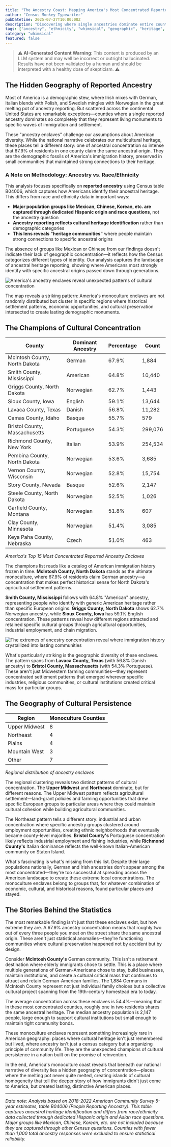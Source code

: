 ```yaml
---
title: "The Ancestry Coast: Mapping America's Most Concentrated Reported Ancestry Enclaves"
author: "Census Monkey Typewriter"
pubDatetime: 2025-07-27T10:00:00Z
description: "Discovering where single ancestries dominate entire counties, revealing hidden geographies of cultural concentration in America's melting pot."
tags: ["ancestry", "ethnicity", "whimsical", "geographic", "heritage", "immigration", "culture"]
category: "whimsical"
featured: false
---
```


> **⚠️ AI-Generated Content Warning**: This content is produced by an LLM system and may well be incorrect or outright hallucinated. Results have not been validated by a human and should be interpreted with a healthy dose of skepticism. **⚠️**

## The Hidden Geography of Reported Ancestry

Most of America is a demographic stew, where Irish mixes with German, Italian blends with Polish, and Swedish mingles with Norwegian in the great melting pot of ancestry reporting. But scattered across the continental United States are remarkable exceptions—counties where a single reported ancestry dominates so completely that they represent living monuments to specific waves of immigration and settlement.

These "ancestry enclaves" challenge our assumptions about American diversity. While the national narrative celebrates our multicultural heritage, these places tell a different story: one of ancestral concentration so intense that 67.9% of residents in one county claim the same ancestral origin. They are the demographic fossils of America's immigration history, preserved in small communities that maintained strong connections to their heritage.

### A Note on Methodology: Ancestry vs. Race/Ethnicity

This analysis focuses specifically on **reported ancestry** using Census table B04006, which captures how Americans identify their ancestral heritage. This differs from race and ethnicity data in important ways:

- **Major population groups like Mexican, Chinese, Korean, etc. are captured through dedicated Hispanic origin and race questions**, not the ancestry question
- **Ancestry reporting reflects cultural heritage identification** rather than demographic categories
- **This lens reveals "heritage communities"** where people maintain strong connections to specific ancestral origins

The absence of groups like Mexican or Chinese from our findings doesn't indicate their lack of geographic concentration—it reflects how the Census categorizes different types of identity. Our analysis captures the landscape of ancestral heritage reporting, showing where Americans most strongly identify with specific ancestral origins passed down through generations.

![America's ancestry enclaves reveal unexpected patterns of cultural concentration](/images/monoculture-coast/monoculture_coast_map_corrected.png)

The map reveals a striking pattern: America's monoculture enclaves are not randomly distributed but cluster in specific regions where historical settlement patterns, economic opportunities, and cultural preservation intersected to create lasting demographic monuments.

## The Champions of Cultural Concentration

| County | Dominant Ancestry | Percentage | Count |
|--------|------------------|------------|-------|
| McIntosh County, North Dakota | German | 67.9% | 1,884 |
| Smith County, Mississippi | American | 64.8% | 10,440 |
| Griggs County, North Dakota | Norwegian | 62.7% | 1,443 |
| Sioux County, Iowa | English | 59.1% | 13,644 |
| Lavaca County, Texas | Danish | 56.8% | 11,282 |
| Camas County, Idaho | Basque | 55.7% | 579 |
| Bristol County, Massachusetts | Portuguese | 54.3% | 299,076 |
| Richmond County, New York | Italian | 53.9% | 254,534 |
| Pembina County, North Dakota | Norwegian | 53.6% | 3,685 |
| Vernon County, Wisconsin | Norwegian | 52.8% | 15,754 |
| Story County, Nevada | Basque | 52.6% | 2,147 |
| Steele County, North Dakota | Norwegian | 52.5% | 1,026 |
| Garfield County, Montana | Norwegian | 51.8% | 607 |
| Clay County, Minnesota | Norwegian | 51.4% | 3,085 |
| Keya Paha County, Nebraska | Czech | 51.0% | 463 |

*America's Top 15 Most Concentrated Reported Ancestry Enclaves*

The champions list reads like a catalog of American immigration history frozen in time. **McIntosh County, North Dakota** stands as the ultimate monoculture, where 67.9% of residents claim German ancestry—a concentration that makes perfect historical sense for North Dakota's agricultural settlement patterns.

**Smith County, Mississippi** follows with 64.8% "American" ancestry, representing people who identify with generic American heritage rather than specific European origins. **Griggs County, North Dakota** shows 62.7% Norwegian ancestry, while **Sioux County, Iowa** has 59.1% English concentration. These patterns reveal how different regions attracted and retained specific cultural groups through agricultural opportunities, industrial employment, and chain migration.

![The extremes of ancestry concentration reveal where immigration history crystallized into lasting communities](/images/monoculture-coast/top_ancestry_concentrations.png)

What's particularly striking is the geographic diversity of these enclaves. The pattern spans from **Lavaca County, Texas** (with 56.8% Danish ancestry) to **Bristol County, Massachusetts** (with 54.3% Portuguese). These aren't just Midwestern farming communities—they represent concentrated settlement patterns that emerged wherever specific industries, religious communities, or cultural institutions created critical mass for particular groups.

## The Geography of Cultural Persistence

| Region | Monoculture Counties |
|--------|---------------------|
| Upper Midwest | 8 |
| Northeast | 4 |
| Plains | 4 |
| Mountain West | 3 |
| Other | 7 |

*Regional distribution of ancestry enclaves*

The regional clustering reveals two distinct patterns of cultural concentration. The **Upper Midwest** and **Northeast** dominate, but for different reasons. The Upper Midwest pattern reflects agricultural settlement—land-grant policies and farming opportunities that drew specific European groups to particular areas where they could maintain cultural cohesion while building agricultural communities.

The Northeast pattern tells a different story: industrial and urban concentration where specific ancestry groups clustered around employment opportunities, creating ethnic neighborhoods that eventually became county-level majorities. **Bristol County's** Portuguese concentration likely reflects industrial employment and fishing industries, while **Richmond County's** Italian dominance reflects the well-known Italian-American community on Staten Island.

What's fascinating is what's missing from this list. Despite their large populations nationally, German and Irish ancestries don't appear among the most concentrated—they're too successful at spreading across the American landscape to create these extreme local concentrations. The monoculture enclaves belong to groups that, for whatever combination of economic, cultural, and historical reasons, found particular places and stayed.

## The Stories Behind the Statistics

The most remarkable finding isn't just that these enclaves exist, but how extreme they are. A 67.9% ancestry concentration means that roughly two out of every three people you meet on the street share the same ancestral origin. These aren't just statistical anomalies—they're functioning communities where cultural preservation happened not by accident but by design.

Consider **McIntosh County's** German community. This isn't a retirement destination where elderly immigrants chose to settle. This is a place where multiple generations of German-Americans chose to stay, build businesses, maintain institutions, and create a cultural critical mass that continues to attract and retain German-American families. The 1,884 Germans in McIntosh County represent not just individual family choices but a collective cultural project spanning from the 19th-century homestead era to today.

The average concentration across these enclaves is 54.4%—meaning that in these most concentrated counties, roughly one in two residents shares the same ancestral heritage. The median ancestry population is 2,147 people, large enough to support cultural institutions but small enough to maintain tight community bonds.

These monoculture enclaves represent something increasingly rare in American geography: places where cultural heritage isn't just remembered but lived, where ancestry isn't just a census category but a organizing principle of community life. They are the unexpected champions of cultural persistence in a nation built on the promise of reinvention.

In the end, America's monoculture coast reveals that beneath our national narrative of diversity lies a hidden geography of concentration—places where the melting pot never quite melted, creating islands of cultural homogeneity that tell the deeper story of how immigrants didn't just come to America, but created lasting, distinctive American places.

---

*Data note: Analysis based on 2018-2022 American Community Survey 5-year estimates, table B04006 (People Reporting Ancestry). This table captures ancestral heritage identification and differs from race/ethnicity data collected through dedicated Hispanic origin and Asian race questions. Major groups like Mexican, Chinese, Korean, etc. are not included because they are captured through other Census questions. Counties with fewer than 1,000 total ancestry responses were excluded to ensure statistical reliability.*